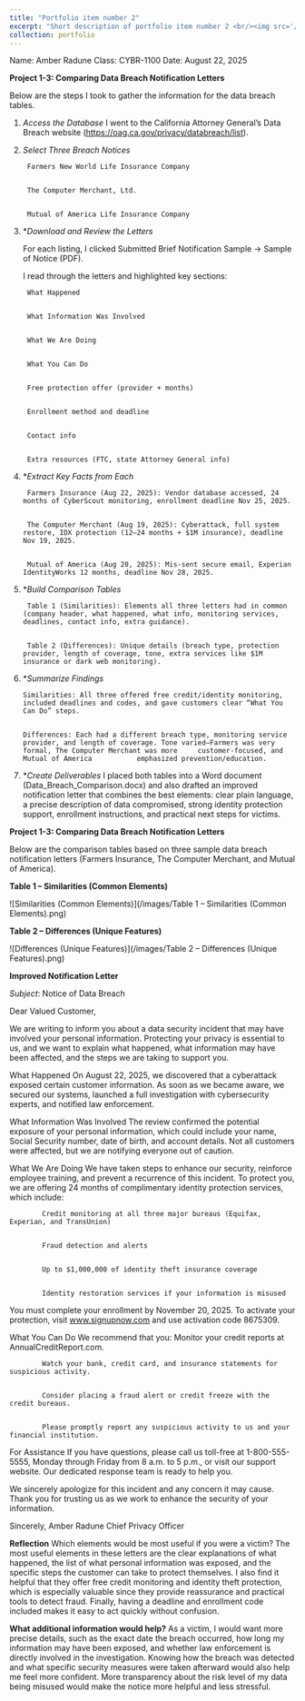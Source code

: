 ```yaml
---
title: "Portfolio item number 2"
excerpt: "Short description of portfolio item number 2 <br/><img src='/images/500x300.png'>"
collection: portfolio
---
```


Name: Amber Radune
Class: CYBR-1100
Date: August 22, 2025

**Project 1-3: Comparing Data Breach Notification Letters**

Below are the steps I took to gather the information for the data breach tables.

1. *Access the Database*
        I went to the California Attorney General’s Data Breach website (https://oag.ca.gov/privacy/databreach/list).


2. *Select Three Breach Notices*
   
        Farmers New World Life Insurance Company


        The Computer Merchant, Ltd.


        Mutual of America Life Insurance Company


4. **Download and Review the Letters*
   
   For each listing, I clicked Submitted Brief Notification Sample → Sample of Notice (PDF).


   I read through the letters and highlighted key sections:


        What Happened
   
   
        What Information Was Involved
   
   
        What We Are Doing
   
   
        What You Can Do
   
   
        Free protection offer (provider + months)
   
   
        Enrollment method and deadline
   
   
        Contact info
   
   
        Extra resources (FTC, state Attorney General info)


6. **Extract Key Facts from Each*
   
        Farmers Insurance (Aug 22, 2025): Vendor database accessed, 24 months of CyberScout monitoring, enrollment deadline Nov 25, 2025.
   
   
        The Computer Merchant (Aug 19, 2025): Cyberattack, full system restore, IDX protection (12–24 months + $1M insurance), deadline Nov 19, 2025.
   
   
        Mutual of America (Aug 20, 2025): Mis-sent secure email, Experian IdentityWorks 12 months, deadline Nov 28, 2025.


8. **Build Comparison Tables*
   
        Table 1 (Similarities): Elements all three letters had in common (company header, what happened, what info, monitoring services, deadlines, contact info, extra guidance).


        Table 2 (Differences): Unique details (breach type, protection provider, length of coverage, tone, extra services like $1M insurance or dark web monitoring).


10. **Summarize Findings*
    
        Similarities: All three offered free credit/identity monitoring, included deadlines and codes, and gave customers clear “What You Can Do” steps.


        Differences: Each had a different breach type, monitoring service provider, and length of coverage. Tone varied—Farmers was very formal, The Computer Merchant was more     customer-focused, and Mutual of America           emphasized prevention/education.


12. **Create Deliverables*
        I placed both tables into a Word document (Data_Breach_Comparison.docx) and also drafted an improved notification letter that combines the best elements: clear plain language, a precise description of data compromised, strong identity protection support, enrollment instructions, and practical next steps for victims.


**Project 1-3: Comparing Data Breach Notification Letters**

Below are the comparison tables based on three sample data breach notification letters (Farmers Insurance, The Computer Merchant, and Mutual of America).

**Table 1 – Similarities (Common Elements)**

![Similarities (Common Elements)](/images/Table 1 – Similarities (Common Elements).png)




**Table 2 – Differences (Unique Features)**

![Differences (Unique Features)](/images/Table 2 – Differences (Unique Features).png)






**Improved Notification Letter**

*Subject*: Notice of Data Breach

Dear Valued Customer,

We are writing to inform you about a data security incident that may have involved your personal information. Protecting your privacy is essential to us, and we want to explain what happened, what information may have been affected, and the steps we are taking to support you.

What Happened
    On August 22, 2025, we discovered that a cyberattack exposed certain customer information. As soon as we became aware, we secured our systems, launched a full investigation with cybersecurity experts, and notified law enforcement.

What Information Was Involved
    The review confirmed the potential exposure of your personal information, which could include your name, Social Security number, date of birth, and account details. Not all customers were affected, but we are notifying everyone out of caution.

What We Are Doing
    We have taken steps to enhance our security, reinforce employee training, and prevent a recurrence of this incident. To protect you, we are offering 24 months of complimentary identity protection services, which include:
    
            Credit monitoring at all three major bureaus (Equifax, Experian, and TransUnion)


            Fraud detection and alerts


            Up to $1,000,000 of identity theft insurance coverage


            Identity restoration services if your information is misused


You must complete your enrollment by November 20, 2025. To activate your protection, visit www.signupnow.com and use activation code 8675309.

What You Can Do
We recommend that you:
            Monitor your credit reports at AnnualCreditReport.com.


            Watch your bank, credit card, and insurance statements for suspicious activity.


            Consider placing a fraud alert or credit freeze with the credit bureaus.


            Please promptly report any suspicious activity to us and your financial institution.


For Assistance
If you have questions, please call us toll-free at 1-800-555-5555, Monday through Friday from 8 a.m. to 5 p.m., or visit our support website. Our dedicated response team is ready to help you.

We sincerely apologize for this incident and any concern it may cause. Thank you for trusting us as we work to enhance the security of your information.

Sincerely,
Amber Radune
Chief Privacy Officer


**Reflection**
Which elements would be most useful if you were a victim?
The most useful elements in these letters are the clear explanations of what happened, the list of what personal information was exposed, and the specific steps the customer can take to protect themselves. I also find it helpful that they offer free credit monitoring and identity theft protection, which is especially valuable since they provide reassurance and practical tools to detect fraud. Finally, having a deadline and enrollment code included makes it easy to act quickly without confusion.

**What additional information would help?**
As a victim, I would want more precise details, such as the exact date the breach occurred, how long my information may have been exposed, and whether law enforcement is directly involved in the investigation. Knowing how the breach was detected and what specific security measures were taken afterward would also help me feel more confident. More transparency about the risk level of my data being misused would make the notice more helpful and less stressful.
